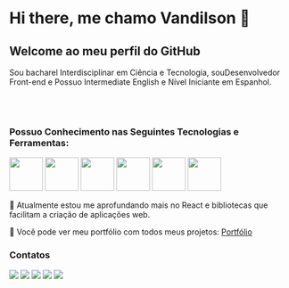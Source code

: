 # Hi there, me chamo Vandilson 👋
## Welcome ao meu perfil do GitHub

Sou bacharel Interdisciplinar em Ciência e Tecnologia, souDesenvolvedor Front-end e Possuo Intermediate English e Nível Iniciante em Espanhol.

<br>
<br>

### Possuo Conhecimento nas Seguintes Tecnologias e Ferramentas:

<div class="width= '100%' display='flex' justify-content='justify-between'">
        <img loading="lazy" src="https://cdn.jsdelivr.net/gh/devicons/devicon/icons/html5/html5-original.svg" width= "60" height= "60"/>   
        <img loading="lazy" src="https://cdn.jsdelivr.net/gh/devicons/devicon/icons/css3/css3-original.svg" width= "60" height= "60"/>   <img loading="lazy" src="https://cdn.jsdelivr.net/gh/devicons/devicon/icons/tailwindcss/tailwindcss-original-wordmark.svg" width= "60" height= "60"/>   
        <img loading="lazy" src="https://cdn.jsdelivr.net/gh/devicons/devicon/icons/javascript/javascript-original.svg" width= "60" height= "60"/>   
        <img loading="lazy" src="https://cdn.jsdelivr.net/gh/devicons/devicon/icons/react/react-original-wordmark.svg" width= "60" height= "60"/>   
        <img loading="lazy" src="https://cdn.jsdelivr.net/gh/devicons/devicon/icons/git/git-original-wordmark.svg" width= "60" height= "60"/>
</div>

        
🌱 Atualmente estou me aprofundando mais no React e bibliotecas que facilitam a criação de aplicações web.

🔭 Você pode ver meu portfólio com todos meus projetos: [Portfólio](https://vandilson-portfolio.netlify.app/)

### Contatos

<div>
<a href="https://www.youtube.com/seu-canal-youtube-aqui" target="_blank"><img loading="lazy" src="https://img.shields.io/badge/YouTube-FF0000?style=for-the-badge&logo=youtube&logoColor=white" target="_blank"></a>
<a href="https://instagram.com/seu-usuário-instagram-aqui" target="_blank"><img loading="lazy" src="https://img.shields.io/badge/-Instagram-%23E4405F?style=for-the-badge&logo=instagram&logoColor=white" target="_blank"></a>
<a href="https://www.twitch.tv/seu-usuário-aqui" target="_blank"><img loading="lazy" src="https://img.shields.io/badge/Twitch-9146FF?style=for-the-badge&logo=twitch&logoColor=white" target="_blank"></a>
<a href = "mailto:contato@seu-usuário-aqui"><img loading="lazy" src="https://img.shields.io/badge/Gmail-D14836?style=for-the-badge&logo=gmail&logoColor=white" target="_blank"></a>
<a href="https://www.linkedin.com/in/seu-usuário-linkedln-aqui" target="_blank"><img loading="lazy" src="https://img.shields.io/badge/-LinkedIn-%230077B5?style=for-the-badge&logo=linkedin&logoColor=white" target="_blank"></a>   
</div>
 <!--
**vandilsonbrito/vandilsonbrito** is a ✨ _special_ ✨ repository because its `README.md` (this file) appears on your GitHub profile.

Here are some ideas to get you started:

- 🔭 I’m currently working on ...
- 🌱 I’m currently learning ...
- 👯 I’m looking to collaborate on ...
- 🤔 I’m looking for help with ...
- 💬 Ask me about ...
- 📫 How to reach me: ...
- 😄 Pronouns: ...
- ⚡ Fun fact: ...
-->

